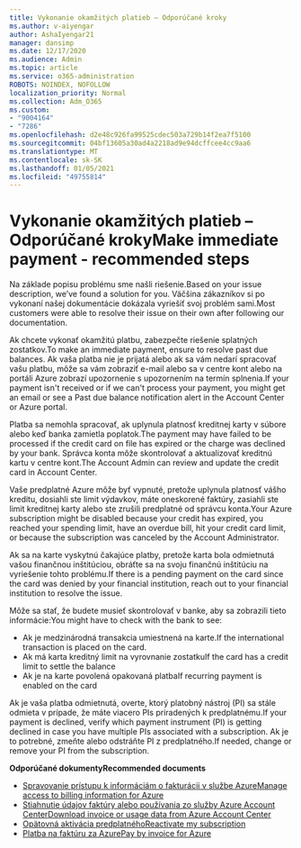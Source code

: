 ```yaml
---
title: Vykonanie okamžitých platieb – Odporúčané kroky
ms.author: v-aiyengar
author: AshaIyengar21
manager: dansimp
ms.date: 12/17/2020
ms.audience: Admin
ms.topic: article
ms.service: o365-administration
ROBOTS: NOINDEX, NOFOLLOW
localization_priority: Normal
ms.collection: Adm_O365
ms.custom:
- "9004164"
- "7286"
ms.openlocfilehash: d2e48c926fa99525cdec503a729b14f2ea7f5100
ms.sourcegitcommit: 04bf13605a30ad4a2218ad9e94dcffcee4cc9aa6
ms.translationtype: MT
ms.contentlocale: sk-SK
ms.lasthandoff: 01/05/2021
ms.locfileid: "49755814"
---
```

# <a name="make-immediate-payment---recommended-steps"></a><span data-ttu-id="a062a-102">Vykonanie okamžitých platieb – Odporúčané kroky</span><span class="sxs-lookup"><span data-stu-id="a062a-102">Make immediate payment - recommended steps</span></span>

<span data-ttu-id="a062a-103">Na základe popisu problému sme našli riešenie.</span><span class="sxs-lookup"><span data-stu-id="a062a-103">Based on your issue description, we’ve found a solution for you.</span></span> <span data-ttu-id="a062a-104">Väčšina zákazníkov si po vykonaní našej dokumentácie dokázala vyriešiť svoj problém sami.</span><span class="sxs-lookup"><span data-stu-id="a062a-104">Most customers were able to resolve their issue on their own after following our documentation.</span></span>

<span data-ttu-id="a062a-105">Ak chcete vykonať okamžitú platbu, zabezpečte riešenie splatných zostatkov.</span><span class="sxs-lookup"><span data-stu-id="a062a-105">To make an immediate payment, ensure to resolve past due balances.</span></span> <span data-ttu-id="a062a-106">Ak vaša platba nie je prijatá alebo ak sa vám nedarí spracovať vašu platbu, môže sa vám zobraziť e-mail alebo sa v centre kont alebo na portáli Azure zobrazí upozornenie s upozornením na termín splnenia.</span><span class="sxs-lookup"><span data-stu-id="a062a-106">If your payment isn't received or if we can't process your payment, you might get an email or see a Past due balance notification alert in the Account Center or Azure portal.</span></span> 

<span data-ttu-id="a062a-107">Platba sa nemohla spracovať, ak uplynula platnosť kreditnej karty v súbore alebo keď banka zamietla poplatok.</span><span class="sxs-lookup"><span data-stu-id="a062a-107">The payment may have failed to be processed if the credit card on file has expired or the charge was declined by your bank.</span></span> <span data-ttu-id="a062a-108">Správca konta môže skontrolovať a aktualizovať kreditnú kartu v centre kont.</span><span class="sxs-lookup"><span data-stu-id="a062a-108">The Account Admin can review and update the credit card in Account Center.</span></span> 

<span data-ttu-id="a062a-109">Vaše predplatné Azure môže byť vypnuté, pretože uplynula platnosť vášho kreditu, dosiahli ste limit výdavkov, máte oneskorené faktúry, zasiahli ste limit kreditnej karty alebo ste zrušili predplatné od správcu konta.</span><span class="sxs-lookup"><span data-stu-id="a062a-109">Your Azure subscription might be disabled because your credit has expired, you reached your spending limit, have an overdue bill, hit your credit card limit, or because the subscription was canceled by the Account Administrator.</span></span>  

<span data-ttu-id="a062a-110">Ak sa na karte vyskytnú čakajúce platby, pretože karta bola odmietnutá vašou finančnou inštitúciou, obráťte sa na svoju finančnú inštitúciu na vyriešenie tohto problému.</span><span class="sxs-lookup"><span data-stu-id="a062a-110">If there is a pending payment on the card since the card was denied by your financial institution, reach out to your financial institution to resolve the issue.</span></span>  

<span data-ttu-id="a062a-111">Môže sa stať, že budete musieť skontrolovať v banke, aby sa zobrazili tieto informácie:</span><span class="sxs-lookup"><span data-stu-id="a062a-111">You might have to check with the bank to see:</span></span>

- <span data-ttu-id="a062a-112">Ak je medzinárodná transakcia umiestnená na karte.</span><span class="sxs-lookup"><span data-stu-id="a062a-112">If the international transaction is placed on the card.</span></span> 
- <span data-ttu-id="a062a-113">Ak má karta kreditný limit na vyrovnanie zostatku</span><span class="sxs-lookup"><span data-stu-id="a062a-113">If the card has a credit limit to settle the balance</span></span> 
- <span data-ttu-id="a062a-114">Ak je na karte povolená opakovaná platba</span><span class="sxs-lookup"><span data-stu-id="a062a-114">If recurring payment is enabled on the card</span></span> 

<span data-ttu-id="a062a-115">Ak je vaša platba odmietnutá, overte, ktorý platobný nástroj (PI) sa stále odmieta v prípade, že máte viacero PIs priradených k predplatnému.</span><span class="sxs-lookup"><span data-stu-id="a062a-115">If your payment is declined, verify which payment instrument (PI) is getting declined in case you have multiple PIs associated with a subscription.</span></span> <span data-ttu-id="a062a-116">Ak je to potrebné, zmeňte alebo odstráňte PI z predplatného.</span><span class="sxs-lookup"><span data-stu-id="a062a-116">If needed, change or remove your PI from the subscription.</span></span> 

<span data-ttu-id="a062a-117">**Odporúčané dokumenty**</span><span class="sxs-lookup"><span data-stu-id="a062a-117">**Recommended documents**</span></span> 

- [<span data-ttu-id="a062a-118">Spravovanie prístupu k informáciám o fakturácii v službe Azure</span><span class="sxs-lookup"><span data-stu-id="a062a-118">Manage access to billing information for Azure</span></span>](https://docs.microsoft.com/azure/billing/billing-manage-access?WT.mc_id=Portal-Microsoft_Azure_Support)
- [<span data-ttu-id="a062a-119">Stiahnutie údajov faktúry alebo používania zo služby Azure Account Center</span><span class="sxs-lookup"><span data-stu-id="a062a-119">Download invoice or usage data from Azure Account Center</span></span>](https://docs.microsoft.com/azure/billing/billing-download-azure-invoice-daily-usage-date?WT.mc_id=Portal-Microsoft_Azure_Support)
- [<span data-ttu-id="a062a-120">Opätovná aktivácia predplatného</span><span class="sxs-lookup"><span data-stu-id="a062a-120">Reactivate my subscription</span></span>](https://docs.microsoft.com/azure/billing/billing-subscription-become-disable?WT.mc_id=Portal-Microsoft_Azure_Support)
- [<span data-ttu-id="a062a-121">Platba na faktúru za Azure</span><span class="sxs-lookup"><span data-stu-id="a062a-121">Pay by invoice for Azure</span></span>](https://docs.microsoft.com/azure/cost-management-billing/manage/pay-by-invoice) 